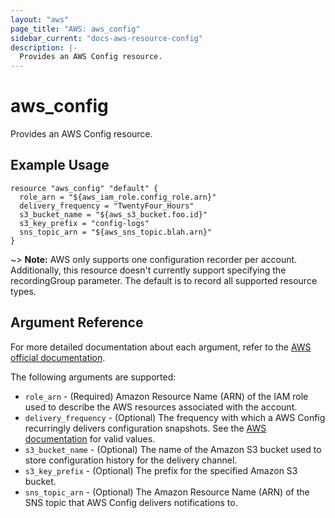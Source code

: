 ```yaml
---
layout: "aws"
page_title: "AWS: aws_config"
sidebar_current: "docs-aws-resource-config"
description: |-
  Provides an AWS Config resource.
---
```


# aws\_config

Provides an AWS Config resource.

## Example Usage

```
resource "aws_config" "default" {
  role_arn = "${aws_iam_role.config_role.arn}"
  delivery_frequency = "TwentyFour_Hours"
  s3_bucket_name = "${aws_s3_bucket.foo.id}"
  s3_key_prefix = "config-logs"
  sns_topic_arn = "${aws_sns_topic.blah.arn}"
}
```

~> **Note:** AWS only supports one configuration recorder per account.
Additionally, this resource doesn't currently support specifying the recordingGroup parameter.
The default is to record all supported resource types.



## Argument Reference

For more detailed documentation about each argument, refer to
the [AWS official documentation](http://docs.aws.amazon.com/cli/latest/reference/configservice/index.html).

The following arguments are supported:

* `role_arn` - (Required) Amazon Resource Name (ARN) of the IAM role used to describe the AWS resources associated with the account.
* `delivery_frequency` - (Optional) The frequency with which a AWS Config recurringly delivers configuration snapshots. See the [AWS documentation](http://docs.aws.amazon.com/config/latest/APIReference/API_ConfigSnapshotDeliveryProperties.html) for valid values.
* `s3_bucket_name` - (Optional) The name of the Amazon S3 bucket used to store configuration history for the delivery channel.
* `s3_key_prefix` - (Optional) The prefix for the specified Amazon S3 bucket.
* `sns_topic_arn` - (Optional) The Amazon Resource Name (ARN) of the SNS topic that AWS Config delivers notifications to.
